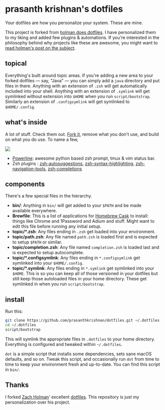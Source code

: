 # prasanth krishnan's dotfiles

Your dotfiles are how you personalize your system. These are mine.

This project is forked from [holman does dotfiles](https://github.com/holman/dotfiles). I have personalized them to my liking and added few plugins & automations. If you're interested in the philosophy behind why projects like these are
awesome, you might want to [read holman's post on the
subject](http://zachholman.com/2010/08/dotfiles-are-meant-to-be-forked/).

## topical

Everything's built around topic areas. If you're adding a new area to your
forked dotfiles — say, "Java" — you can simply add a `java` directory and put files in there. Anything with an extension of `.zsh` will get automatically included into your shell. Anything with an extension of `.symlink` will get symlinked without extension into `$HOME` when you run `script/bootstrap`. Similarly an extension of `.configsymlink` will get symlinked to `$HOME/.config`.

## what's inside

A lot of stuff. Check them out. [Fork it](https://github.com/prasanthkrishnan/dotfiles/fork), remove what you don't use, and build on what you do use.
To name a few,

<img src="https://raw.githubusercontent.com/prasanthkrishnan/dotfiles/gh-pages/dotfiles-cast-full.gif" /></a>

- [Powerline](https://powerline.readthedocs.io/en/latest/): awesome python based zsh prompt, tmux & vim status bar.
- Zsh plugins :  [zsh-autosuggestions](https://github.com/zsh-users/zsh-autosuggestions), [zsh-syntax-highlighting](https://github.com/zsh-users/zsh-syntax-highlighting), [zsh-navigation-tools](https://github.com/psprint/zsh-navigation-tools),
[zsh-completions](https://github.com/zsh-users/zsh-completions)


## components

There's a few special files in the hierarchy.

- **bin/**: Anything in `bin/` will get added to your `$PATH` and be made
  available everywhere.
- **Brewfile**: This is a list of applications for [Homebrew Cask](http://caskroom.io) to install: things like Chrome and 1Password and Adium and stuff. Might want to edit this file before running any initial setup.
- **topic/\*.zsh**: Any files ending in `.zsh` get loaded into your
  environment.
- **topic/path.zsh**: Any file named `path.zsh` is loaded first and is
  expected to setup `$PATH` or similar.
- **topic/completion.zsh**: Any file named `completion.zsh` is loaded
  last and is expected to setup autocomplete.
- **topic/\*.configsymlink**: Any files ending in `*.configsymlink` get symlinked into your `$HOME/.config`.
- **topic/\*.symlink**: Any files ending in `*.symlink` get symlinked into
  your `$HOME`. This is so you can keep all of those versioned in your dotfiles
  but still keep those autoloaded files in your home directory. These get
  symlinked in when you run `script/bootstrap`.

## install

Run this:

```sh
git clone https://github.com/prasanthkrishnan/dotfiles.git ~/.dotfiles
cd ~/.dotfiles
script/bootstrap
```

This will symlink the appropriate files in `.dotfiles` to your home directory.
Everything is configured and tweaked within `~/.dotfiles`.

`dot` is a simple script that installs some dependencies, sets sane macOS
defaults, and so on. Tweak this script, and occasionally run `dot` from
time to time to keep your environment fresh and up-to-date. You can find
this script in `bin/`.

## Thanks

I forked [Zach Holman](https://github.com/holman)' excellent
[dotfiles](http://github.com/ryanb/dotfiles). This repository is just my personalization over his project.
